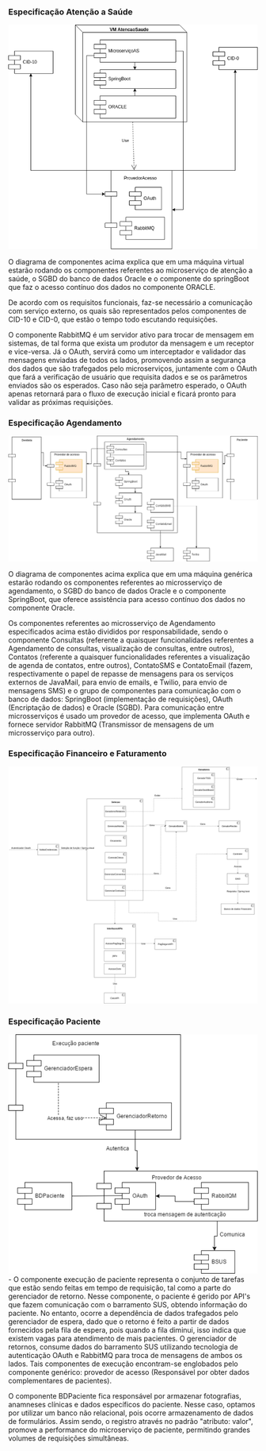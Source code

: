 

### Especificação Atenção a Saúde
<img src="componente_atencaoasaude.png"/>

O diagrama de componentes acima explica que em uma máquina virtual estarão rodando os componentes referentes ao microserviço de atenção a saúde, o SGBD do banco de dados Oracle e o componente do springBoot que faz o acesso contínuo dos dados no componente ORACLE.

De acordo com os requisitos funcionais, faz-se necessário a comunicação com serviço externo, os quais são representados pelos componentes de CID-10 e CID-0, que estão o tempo todo escutando requisições.

O componente RabbitMQ é um servidor ativo para trocar de mensagem em sistemas, de tal forma que exista um produtor da mensagem e um receptor e vice-versa. Já o OAuth, servirá como um interceptador e validador das mensagens enviadas de todos os lados, promovendo assim a segurança dos dados que são trafegados pelo microserviços, juntamente com o OAuth que fará a verificação de usuário que requisita dados e se os parâmetros enviados são os esperados. Caso não seja parâmetro esperado, o OAuth apenas retornará para o fluxo de execução inicial e ficará pronto para validar as próximas requisições.

### Especificação Agendamento

<img src="ComponentesAgendamento.png" />

O diagrama de componentes acima explica que em uma máquina genérica estarão rodando os componentes referentes ao microsserviço de agendamento, o SGBD do banco de dados Oracle e o componente SpringBoot, que oferece assistência para acesso contínuo dos dados no componente Oracle.

Os componentes referentes ao microsserviço de Agendamento especificados acima estão divididos por responsabilidade, sendo o componente Consultas (referente a quaisquer funcionalidades referentes a Agendamento de consultas, visualização de consultas, entre outros), Contatos (referente a quaisquer funcionalidades referentes a visualização de agenda de contatos, entre outros), ContatoSMS e ContatoEmail (fazem, respectivamente o papel de repasse de mensagens para os serviços externos de JavaMail, para envio de emails, e Twilio, para envio de mensagens SMS) e o grupo de componentes para comunicação com o banco de dados: SpringBoot (implementação de requisições), OAuth (Encriptação de dados) e Oracle (SGBD). Para comunicação entre microsserviços é usado um provedor de acesso, que implementa OAuth e fornece servidor RabbitMQ (Transmissor de mensagens de um microsserviço para outro).

### Especificação Financeiro e Faturamento

<img src="ComponenteFinanceiro.png" />

### Especificação Paciente

<img src="componente_paciente.png" />
- O componente execução de paciente representa o conjunto de tarefas que estão sendo feitas em tempo de requisição, tal como
a parte do gerenciador de retorno. Nesse componente, o paciente é gerido por API's que fazem comunicação com o barramento SUS,
obtendo informação do paciente. No entanto, ocorre a dependência de dados trafegados pelo gerenciador de espera, dado que o retorno
é feito a partir de dados fornecidos pela fila de espera, pois quando a fila diminui, isso indica que existem vagas para atendimento
de mais pacientes. O gerenciador de retornos, consume dados do barramento SUS utilizando tecnologia de autenticação OAuth e RabbitMQ para troca de mensagens
de ambos os lados. Tais componentes de execução encontram-se englobados pelo componente genérico: provedor de acesso (Responsável por obter dados complementares de pacientes).

O componente BDPaciente fica responsável por armazenar fotografias, anamneses clínicas e dados específicos do paciente. Nesse caso, optamos por utilizar um banco não relacional, 
pois ocorre armazenamento de dados de formulários. Assim sendo, o registro através no padrão "atributo: valor", promove a performance do microserviço de paciente, permitindo 
grandes volumes de requisições simultâneas.
